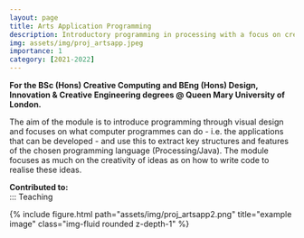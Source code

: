 ```yaml
---
layout: page
title: Arts Application Programming
description: Introductory programming in processing with a focus on creative applications
img: assets/img/proj_artsapp.jpeg
importance: 1
category: [2021-2022]
---
```


<b>For the BSc (Hons) Creative Computing and BEng (Hons) Design, Innovation & Creative Engineering degrees @ Queen Mary University of London. </b>

The aim of the module is to introduce programming through visual design and focuses on what computer programmes can do - i.e. the applications that can be developed - and use this to extract key structures and features of the chosen programming language (Processing/Java). The module focuses as much on the creativity of ideas as on how to write code to realise these ideas.

<b>Contributed to: <br></b>
::: Teaching <br>

{% include figure.html path="assets/img/proj_artsapp2.png" title="example image" class="img-fluid rounded z-depth-1" %}
